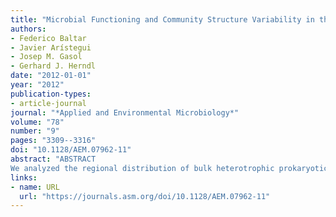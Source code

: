 ```yaml
---
title: "Microbial Functioning and Community Structure Variability in the Mesopelagic and Epipelagic Waters of the Subtropical Northeast Atlantic Ocean"
authors:
- Federico Baltar
- Javier Arístegui
- Josep M. Gasol
- Gerhard J. Herndl
date: "2012-01-01"
year: "2012"
publication-types:
- article-journal
journal: "*Applied and Environmental Microbiology*"
volume: "78"
number: "9"
pages: "3309--3316"
doi: "10.1128/AEM.07962-11"
abstract: "ABSTRACT
We analyzed the regional distribution of bulk heterotrophic prokaryotic activity (leucine incorporation) and selected single-cell parameters (cell viability and nucleic acid content) as parameters for microbial functioning, as well as bacterial and archaeal community structure in the epipelagic (0 to 200 m) and mesopelagic (200 to 1,000 m) subtropical Northeast Atlantic Ocean. We selectively sampled three contrasting regions covering a wide range of surface productivity and oceanographic properties within the same basin: (i) the eddy field south of the Canary Islands, (ii) the open-ocean NE Atlantic Subtropical Gyre, and (iii) the upwelling filament off Cape Blanc. In the epipelagic waters, a high regional variation in hydrographic parameters and bacterial community structure was detected, accompanied, however, by a low variability in microbial functioning. In contrast, mesopelagic microbial functioning was highly variable between the studied regions despite the homogeneous abiotic conditions found therein. More microbial functioning parameters indicated differences among the three regions within the mesopelagic (i.e., viability of cells, nucleic acid content, cell-specific heterotrophic activity, nanoflagellate abundance, prokaryote-to-nanoflagellate abundance ratio) than within the epipelagic (i.e., bulk activity, nucleic acid content, and nanoflagellate abundance) waters. Our results show that the mesopelagic realm in the Northeast Atlantic is, in terms of microbial activity, more heterogeneous than its epipelagic counterpart, probably linked to mesoscale hydrographical variations."
links:
- name: URL
  url: "https://journals.asm.org/doi/10.1128/AEM.07962-11"
---
```

